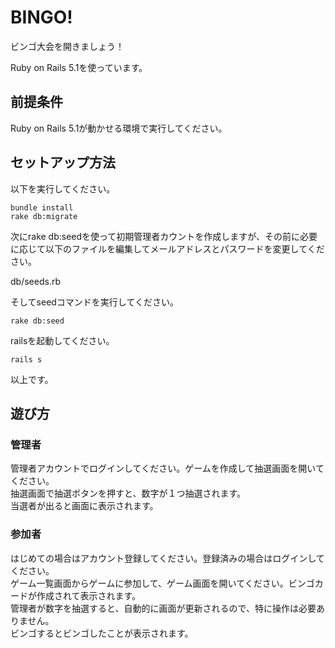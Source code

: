 # BINGO!

ビンゴ大会を開きましょう！

Ruby on Rails 5.1を使っています。

## 前提条件

Ruby on Rails 5.1が動かせる環境で実行してください。

## セットアップ方法

以下を実行してください。

```
bundle install
rake db:migrate
```

次にrake db:seedを使って初期管理者カウントを作成しますが、その前に必要に応じて以下のファイルを編集してメールアドレスとパスワードを変更してください。

db/seeds.rb

そしてseedコマンドを実行してください。

```
rake db:seed
```

railsを起動してください。

```
rails s
```

以上です。

## 遊び方

### 管理者

管理者アカウントでログインしてください。ゲームを作成して抽選画面を開いてください。  
抽選画面で抽選ボタンを押すと、数字が１つ抽選されます。  
当選者が出ると画面に表示されます。  

### 参加者

はじめての場合はアカウント登録してください。登録済みの場合はログインしてください。  
ゲーム一覧画面からゲームに参加して、ゲーム画面を開いてください。ビンゴカードが作成されて表示されます。  
管理者が数字を抽選すると、自動的に画面が更新されるので、特に操作は必要ありません。  
ビンゴするとビンゴしたことが表示されます。  
